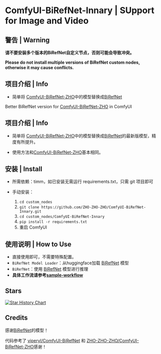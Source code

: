 

# ComfyUI-BiRefNet-Innary | SUpport for Image and Video

## 警告 | Warning

**请不要安装多个版本的BiRefNet自定义节点，否则可能会导致冲突。**

**Please do not install multiple versions of BiRefNet custom nodes, otherwise it may cause conflicts.**


## 项目介绍 | Info

- 简单将 [ComfyUI-BiRefNet-ZHO](https://github.com/ZHO-ZHO-ZHO/ComfyUI-BiRefNet-ZHO)中的模型替换成[BiRefNet](https://github.com/Innary/BiRefNet)

Better BiRefNet version for [ComfyUI-BiRefNet-ZHO](https://github.com/ZHO-ZHO-ZHO/ComfyUI-BiRefNet-ZHO) in ComfyUI 



## 项目介绍 | Info

- 简单将 [ComfyUI-BiRefNet-ZHO](https://github.com/ZHO-ZHO-ZHO/ComfyUI-BiRefNet-ZHO)中的模型替换成[BiRefNet](https://github.com/ZhengPeng7/BiRefNet)的最新版模型，精度有所提升。
  
- 使用方法和[ComfyUI-BiRefNet-ZHO](https://github.com/ZHO-ZHO-ZHO/ComfyUI-BiRefNet-ZHO)基本相同。

## 安装 | Install

- 所需依赖：timm，如已安装无需运行 requirements.txt，只需 git 项目即可

- 手动安装：
    1. `cd custom_nodes`
    2. `git clone https://github.com/ZHO-ZHO-ZHO/ComfyUI-BiRefNet-Innary.git`
    3. `cd custom_nodes/ComfyUI-BiRefNet-Innary`
    4. `pip install -r requirements.txt`
    5. 重启 ComfyUI


## 使用说明 | How to Use

- 直接使用即可，不需要特殊配置。
- `BiRefNet Model Loader`：从huggingface加载 [BiRefNet](https://github.com/ZhengPeng7/BiRefNet) 模型
- `BiRefNet`：使用 [BiRefNet](https://github.com/ZhengPeng7/BiRefNet) 模型进行推理
- **具体工作流请参考[sample-workflow](https://github.com/Innary/ComfyUI-BiRefNet-Innary/tree/main/sample_workflow)**


## Stars 

[![Star History Chart](https://api.star-history.com/svg?repos=-Innary/ComfyUI-BiRefNet-Innary&type=Date)](https://star-history.com/#Innary/ComfyUI-BiRefNet-Innary&Date)


## Credits

感谢[BiRefNet](https://github.com/zhengpeng7/birefnet)的模型！

代码参考了 [viperyl/ComfyUI-BiRefNet](https://github.com/viperyl/ComfyUI-BiRefNet) 和 [ZHO-ZHO-ZHO/ComfyUI-BiRefNet-ZHO](https://github.com/ZHO-ZHO-ZHO/ComfyUI-BiRefNet-ZHO)感谢！
